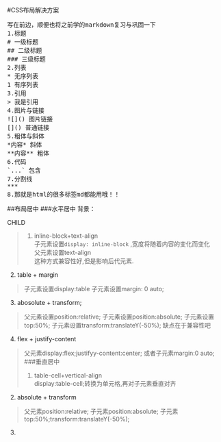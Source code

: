 #CSS布局解决方案
<pre>
写在前边，顺便也将之前学的markdown复习与巩固一下
1.标题
# 一级标题
## 二级标题
### 三级标题
2.列表
* 无序列表
1 有序列表
3.引用
> 我是引用
4.图片与链接
![]() 图片链接
[]() 普通链接
5.粗体与斜体
*内容* 斜体
**内容** 粗体
6.代码 
`...` 包含
7.分割线
*** 
8.那就是html的很多标签md都能用哦！！ 
</pre>
##布局居中
###水平居中
		背景：
		<div class="parent">
			<div class="child">CHILD</div>
		</div>
>1. inline-block+text-align  
>子元素设置<code>display: inline-block</code> ,宽度将随着内容的变化而变化  
>父元素设置text-align  
>这种方式兼容性好,但是影响后代元素.  
2. table + margin  
>子元素设置display:table
>子元素设置margin: 0 auto;  
3. abosolute + transform;  
>父元素设置position:relative;
>子元素设置position:absolute;
>子元素设置top:50%;
>子元素设置transform:translateY(-50%);
>缺点在于兼容性吧
4. flex + justify-content  
>父元素display:flex;justifyy-content:center;
>或者子元素margin:0 auto;
###垂直居中  
>1. table-cell+vertical-align  
>display:table-cell;转换为单元格,再对子元素垂直对齐  
2. absolute + transform
>父元素position:relative;
>子元素position:absolute;
>子元素top:50%;transform:translateY(-50%);  
3. 






















































































































































































































































































































